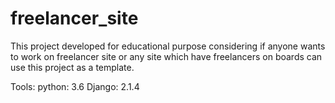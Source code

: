 # freelancer_site
This project developed for educational purpose considering if anyone wants to work on freelancer site or any site which have freelancers on boards can use this project as a template.

Tools:
python: 3.6
Django: 2.1.4
